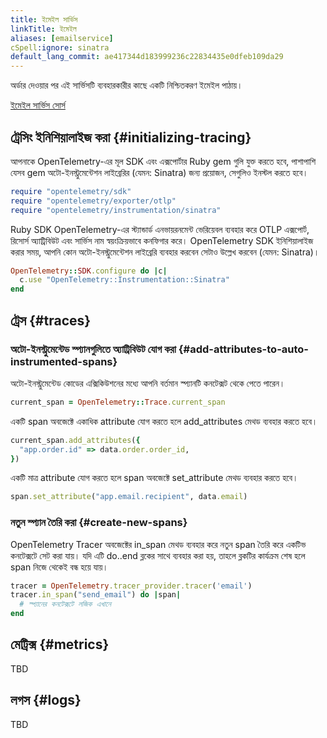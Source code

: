 ```yaml
---
title: ইমেইল সার্ভিস
linkTitle: ইমেইল
aliases: [emailservice]
cSpell:ignore: sinatra
default_lang_commit: ae417344d183999236c22834435e0dfeb109da29
---
```


অর্ডার দেওয়ার পর এই সার্ভিসটি ব্যবহারকারীর কাছে একটি নিশ্চিতকরণ ইমেইল পাঠায়।

[ইমেইল সার্ভিস সোর্স](https://github.com/open-telemetry/opentelemetry-demo/blob/main/src/email/)

## ট্রেসিং ইনিশিয়ালাইজ করা {#initializing-tracing}

আপনাকে OpenTelemetry-এর মূল SDK এবং এক্সপোর্টার Ruby gem গুলি যুক্ত করতে হবে, পাশাপাশি যেসব gem অটো-ইনস্ট্রুমেন্টেশন লাইব্রেরির (যেমন: Sinatra) জন্য প্রয়োজন, সেগুলিও ইনস্টল করতে হবে।

```ruby
require "opentelemetry/sdk"
require "opentelemetry/exporter/otlp"
require "opentelemetry/instrumentation/sinatra"
```

Ruby SDK OpenTelemetry-এর স্ট্যান্ডার্ড এনভায়রনমেন্ট ভেরিয়েবল ব্যবহার করে OTLP এক্সপোর্ট, রিসোর্স অ্যাট্রিবিউট এবং সার্ভিস নাম স্বয়ংক্রিয়ভাবে কনফিগার করে। OpenTelemetry SDK ইনিশিয়ালাইজ করার সময়, আপনি কোন অটো-ইনস্ট্রুমেন্টেশন লাইব্রেরি ব্যবহার করবেন সেটাও উল্লেখ করবেন (যেমন: Sinatra)।

```ruby
OpenTelemetry::SDK.configure do |c|
  c.use "OpenTelemetry::Instrumentation::Sinatra"
end
```

## ট্রেস {#traces}

### অটো-ইনস্ট্রুমেন্টেড স্প্যানগুলিতে অ্যাট্রিবিউট যোগ করা {#add-attributes-to-auto-instrumented-spans}

অটো-ইনস্ট্রুমেন্টেড কোডের এক্সিকিউশনের মধ্যে আপনি বর্তমান স্প্যানটি কনটেক্সট থেকে পেতে পারেন।

```ruby
current_span = OpenTelemetry::Trace.current_span
```

একটি span অবজেক্টে একাধিক attribute যোগ করতে হলে add_attributes মেথড ব্যবহার করতে হবে।

```ruby
current_span.add_attributes({
  "app.order.id" => data.order.order_id,
})
```

একটি মাত্র attribute যোগ করতে হলে span অবজেক্টে set_attribute মেথড ব্যবহার করতে হবে।

```ruby
span.set_attribute("app.email.recipient", data.email)
```

### নতুন স্প্যান তৈরি করা {#create-new-spans}

OpenTelemetry Tracer অবজেক্টের in_span মেথড ব্যবহার করে নতুন span তৈরি করে একটিভ কনটেক্সটে সেট করা যায়। যদি এটি do..end ব্লকের সাথে ব্যবহার করা হয়, তাহলে ব্লকটির কার্যক্রম শেষ হলে span নিজে থেকেই বন্ধ হয়ে যায়।

```ruby
tracer = OpenTelemetry.tracer_provider.tracer('email')
tracer.in_span("send_email") do |span|
  # স্প্যানের কনটেক্সটে লজিক এখানে
end
```

## মেট্রিক্স {#metrics}

TBD

## লগস {#logs}

TBD
